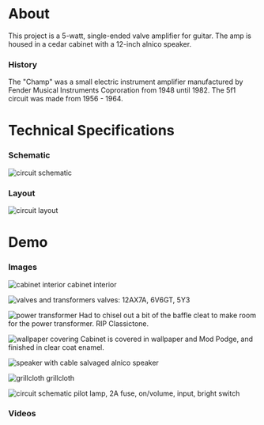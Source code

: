# About

This project is a 5-watt, single-ended valve amplifier for guitar. The amp is housed in a cedar cabinet with a 12-inch alnico speaker.

### History

The "Champ" was a small electric instrument amplifier manufactured by Fender Musical Instruments Coproration from 1948 until 1982. The 5f1 circuit was made from 1956 - 1964. 

# Technical Specifications

### Schematic

![circuit schematic](https://github.com/apacific/single-ended-valve-amplifier/blob/main/media/images/5f1_schematic.png?raw=true)

### Layout

![circuit layout](https://github.com/apacific/single-ended-valve-amplifier/blob/main/media/images/5f1_layout.png?raw=true)

# Demo

### Images

![cabinet interior](https://github.com/apacific/single-ended-valve-amplifier/blob/main/media/images/a.JPG?raw=true)
cabinet interior

![valves and transformers](https://github.com/apacific/single-ended-valve-amplifier/blob/main/media/images/b.JPG?raw=true)
valves: 12AX7A, 6V6GT, 5Y3

![power transformer](https://github.com/apacific/single-ended-valve-amplifier/blob/main/media/images/c.JPG?raw=true)
Had to chisel out a bit of the baffle cleat to make room for the power transformer. RIP Classictone.

![wallpaper covering](https://github.com/apacific/single-ended-valve-amplifier/blob/main/media/images/d.JPG?raw=true)
Cabinet is covered in wallpaper and Mod Podge, and finished in clear coat enamel.

![speaker with cable](https://github.com/apacific/single-ended-valve-amplifier/blob/main/media/images/e.JPG?raw=true)
salvaged alnico speaker

![grillcloth](https://github.com/apacific/single-ended-valve-amplifier/blob/main/media/images/f.JPG?raw=true)
grillcloth

![circuit schematic](https://github.com/apacific/single-ended-valve-amplifier/blob/main/media/images/g.JPG?raw=true)
pilot lamp, 2A fuse, on/volume, input, bright switch

### Videos